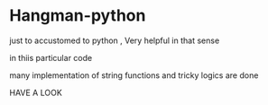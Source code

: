 # Hangman-python
just to accustomed to python , Very helpful in that sense

in thiis particular code

many implementation of 
string functions 
and tricky logics are 
done

HAVE A LOOK

